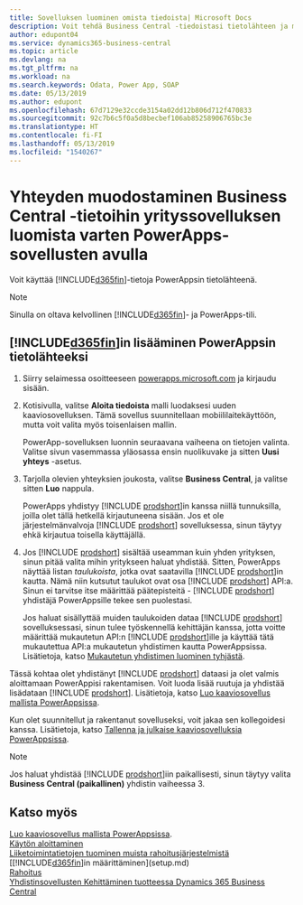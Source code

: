 ```yaml
---
title: Sovelluksen luominen omista tiedoista| Microsoft Docs
description: Voit tehdä Business Central -tiedoistasi tietolähteen ja määrittää verkkopalveluidesi OData-osoitteen, jolla luot PowerApps-sovelluksen avulla yrityssovelluksen.
author: edupont04
ms.service: dynamics365-business-central
ms.topic: article
ms.devlang: na
ms.tgt_pltfrm: na
ms.workload: na
ms.search.keywords: Odata, Power App, SOAP
ms.date: 05/13/2019
ms.author: edupont
ms.openlocfilehash: 67d7129e32ccde3154a02dd12b806d712f470833
ms.sourcegitcommit: 92c7b6c5f0a5d8becbef106ab85258906765bc3e
ms.translationtype: HT
ms.contentlocale: fi-FI
ms.lasthandoff: 05/13/2019
ms.locfileid: "1540267"
---
```

# <a name="connecting-to-your-business-central-data-to-build-a-business-app-using-powerapps"></a>Yhteyden muodostaminen Business Central -tietoihin yrityssovelluksen luomista varten PowerApps-sovellusten avulla
Voit käyttää [!INCLUDE[d365fin](includes/d365fin_md.md)]-tietoja PowerAppsin tietolähteenä.  

> [!NOTE]  
>   Sinulla on oltava kelvollinen [!INCLUDE[d365fin](includes/d365fin_md.md)]- ja PowerApps-tili.  

## <a name="to-add-included365finincludesd365finmdmd-as-a-data-source-in-powerapps"></a>[!INCLUDE[d365fin](includes/d365fin_md.md)]in lisääminen PowerAppsin tietolähteeksi
1. Siirry selaimessa osoitteeseen [powerapps.microsoft.com](https://powerapps.microsoft.com/en-us/) ja kirjaudu sisään.
2. Kotisivulla, valitse **Aloita tiedoista** malli luodaksesi uuden kaaviosovelluksen. Tämä sovellus suunnitellaan mobiililaitekäyttöön, mutta voit valita myös toisenlaisen mallin.

    PowerApp-sovelluksen luonnin seuraavana vaiheena on tietojen valinta. Valitse sivun vasemmassa yläosassa ensin nuolikuvake ja sitten **Uusi yhteys** -asetus.
3. Tarjolla olevien yhteyksien joukosta, valitse **Business Central**, ja valitse sitten **Luo** nappula.

    PowerApps yhdistyy [!INCLUDE [prodshort](includes/prodshort.md)]in kanssa niillä tunnuksilla, joilla olet tällä hetkellä kirjautuneena sisään. Jos et ole järjestelmänvalvoja [!INCLUDE [prodshort](includes/prodshort.md)] sovelluksessa, sinun täytyy ehkä kirjautua toisella käyttäjällä.  

4. Jos [!INCLUDE [prodshort](includes/prodshort.md)] sisältää useamman kuin yhden yrityksen, sinun pitää valita mihin yritykseen haluat yhdistää.  Sitten, PowerApps näyttää listan *taulukoista*, jotka ovat saatavilla [!INCLUDE [prodshort](includes/prodshort.md)]in kautta. Nämä niin kutsutut taulukot ovat osa [!INCLUDE [prodshort](includes/prodshort.md)] API:a. Sinun ei tarvitse itse määrittää päätepisteitä - [!INCLUDE [prodshort](includes/prodshort.md)] yhdistäjä PowerAppsille tekee sen puolestasi.  

    Jos haluat sisällyttää muiden taulukoiden dataa [!INCLUDE [prodshort](includes/prodshort.md)] sovelluksessasi, sinun tulee työskennellä kehittäjän kanssa, jotta voitte määrittää mukautetun API:n [!INCLUDE [prodshort](includes/prodshort.md)]ille ja käyttää tätä mukautettua API:a mukautetun yhdistimen kautta PowerAppsissa. Lisätietoja, katso [Mukautetun yhdistimen luominen tyhjästä](/connectors/custom-connectors/define-blank).  

Tässä kohtaa olet yhdistänyt [!INCLUDE [prodshort](includes/prodshort.md)] dataasi ja olet valmis aloittamaan PowerAppisi rakentamisen. Voit luoda lisää ruutuja ja yhdistää lisädataan [!INCLUDE [prodshort](includes/prodshort.md)]. Lisätietoja, katso [Luo kaaviosovellus mallista PowerAppsissa](/powerapps/maker/canvas-apps/get-started-test-drive).  

Kun olet suunnitellut ja rakentanut sovelluseksi, voit jakaa sen kollegoidesi kanssa. Lisätietoja, katso [Tallenna ja julkaise kaaviosovelluksia PowerAppsissa](/powerapps/maker/canvas-apps/save-publish-app).  

> [!NOTE]
> Jos haluat yhdistää [!INCLUDE [prodshort](includes/prodshort.md)]iin paikallisesti, sinun täytyy valita  **Business Central (paikallinen)** yhdistin vaiheessa 3.  

## <a name="see-also"></a>Katso myös

[Luo kaaviosovellus mallista PowerAppsissa](/powerapps/maker/canvas-apps/get-started-test-drive).  
[Käytön aloittaminen](product-get-started.md)  
[Liiketoimintatietojen tuominen muista rahoitusjärjestelmistä](across-import-data-configuration-packages.md)  
[[!INCLUDE[d365fin](includes/d365fin_md.md)]in määrittäminen](setup.md)  
[Rahoitus](finance.md)  
[Yhdistinsovellusten Kehittäminen tuotteessa Dynamics 365 Business Central](/dynamics365/business-central/dev-itpro/developer/devenv-develop-connect-apps)  
